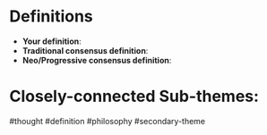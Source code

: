 # Definitions
- **Your definition**:
- **Traditional consensus definition**:
- **Neo/Progressive consensus definition**:

# Closely-connected Sub-themes:




#thought #definition #philosophy #secondary-theme













